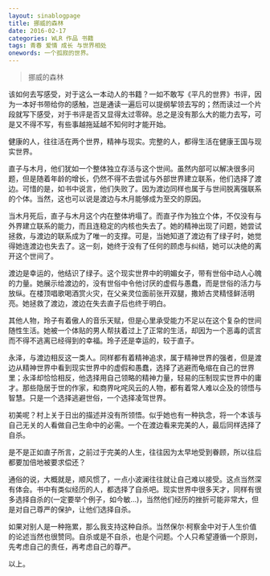 ```yaml
---
layout: sinablogpage
title: 挪威的森林
date: 2016-02-17
categories: WLR 作品 书籍
tags: 青春 爱情 成长 与世界相处
onewords: 一个孤寂的世界。
---
```

> 挪威的森林

该如何去写感受，对于这么一本动人的书籍？一如不敢写《平凡的世界》书评，因为一本好书带给你的感触，岂是通读一遍后可以提纲挈领去写的；然而读过一个片段就写下感受，对于书评是否又显得太过零碎。总之是没有那么大的能力去写，可是又不得不写，有些事越拖延越不知何时才能开始。

健康的人，往往活在两个世界，精神与现实。完整的人，都得生活在健康王国与现实世界。

直子与木月，他们犹如一个整体独立存活与这个世间。虽然内部可以解决很多问题，但是随着年龄的增长，仍然不得不去尝试与外部世界建立联系，他们选择了渡边。可惜的是，如书中说言，他们失败了。因为渡边同样也属于与世间脱离强联系的个体。当然，这也可以说是渡边与木月能够成为至交的原因。

当木月死后，直子与木月这个内在整体坍塌了。而直子作为独立个体，不仅没有与外界建立联系的能力，而且连稳定的内核也失去了。她的精神出现了问题，她尝试拯救，与渡边的联系成为了唯一的支撑。可是，当她知道了渡边有了绿子时，她觉得她连渡边也失去了。这一刻，她终于没有了任何的顾虑与纠结，她可以决绝的离开这个世间了。

渡边是幸运的，他结识了绿子。这个现实世界中的明媚女子，带有世俗中动人心魄的力量。她展示给渡边的，没有世俗中令他讨厌的虚假与愚蠢，而是世俗的活力与放纵。在楼顶唱歌喝酒赏火灾，在父亲灵位面前张开双腿，撒娇古灵精怪鲜活明亮。她拯救了渡边，渡边在失去直子后也终于明白。

其他人物，玲子有着傲人的音乐天赋，但是心里承受能力不足以在这个复杂的世间随性生活。她被一个体贴的男人帮扶着过上了正常的生活，却因为一个恶毒的谎言而不得不逃离已经得到的幸福。玲子还是幸运的，较于直子。

永泽，与渡边相反这一类人。同样都有着精神追求，属于精神世界的强者，但是渡边从精神世界中看到现实世界中的虚假和愚蠢，选择了逃避而龟缩在自己的世界里；永泽却恰恰相反，他选择用自己领略的精神力量，轻易的压制现实世界中的庸才。那些隐居于世的作家，和商界叱咤风云的人物，都有着常人难以企及的领悟与智慧。只是一个选择逃避世俗，一个选择凌驾世界。

初美呢？村上关于日出的描述并没有所领悟。似乎她也有一种执念，将一个本该与自己无关的人看做自己生命中的必需。一个在渡边看来完美的人，最后同样选择了自杀。

是不是正如直子所言，之前过于完美的人生，往往因为太早地受到眷顾，所以往后都要加倍地被要求偿还？

通俗的说，大概就是，顺风惯了，一点小波澜往往就让自己难以接受。这点当然深有体会。书中有类似经历的人，都选择了自杀吧。现实世界中很多天才，同样有很多选择自杀的(一定要举个例子，如今敏...)，当然他们经历的挫折可能非常大，但是对自己尊严的保护，让他们选择自杀。

如果对别人是一种拖累，那么我支持这种自杀。当然保尔·柯察金中对于人生价值的论述当然也很赞同。自杀或是不自杀，也是个问题。个人只希望遵循一个原则，先考虑自己的责任，再考虑自己的尊严。

以上。